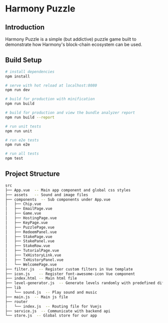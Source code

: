 # Harmony Puzzle


## Introduction
Harmony Puzzle is a simple (but addictive) puzzle game built to demonstrate how Harmony's block-chain ecosystem can be used.

## Build Setup

``` bash
# install dependencies
npm install

# serve with hot reload at localhost:8080
npm run dev

# build for production with minification
npm run build

# build for production and view the bundle analyzer report
npm run build --report

# run unit tests
npm run unit

# run e2e tests
npm run e2e

# run all tests
npm test
```

## Project Structure
```bash
src
├── App.vue  -- Main app component and global css styles
├── assets   -- Sound and image files
├── components  -- Sub components under App.vue
│   ├── Chip.vue
│   ├── EmailPage.vue
│   ├── Game.vue
│   ├── HostingPage.vue
│   ├── KeyPage.vue
│   ├── PuzzlePage.vue
│   ├── RedeemPanel.vue
│   ├── StakePage.vue
│   ├── StakePanel.vue
│   ├── StakeRow.vue
│   ├── TutorialPage.vue
│   ├── TxHistoryLink.vue
│   ├── TxHistoryPanel.vue
│   └── WelcomePage.vue
├── filter.js  -- Register custom filters in Vue template
├── icon.js    -- Register font-awesome-icon Vue component
├── index.html -- Main html file
├── level-generator.js  -- Generate levels randomly with predefined difficulty
├── lib
│   └── sound.js  -- Play sound and music
├── main.js  -- Main js file
├── router
│   └── index.js  -- Routing file for Vuejs
├── service.js  -- Communicate with backend api
└── store.js  -- Global store for our app
```

